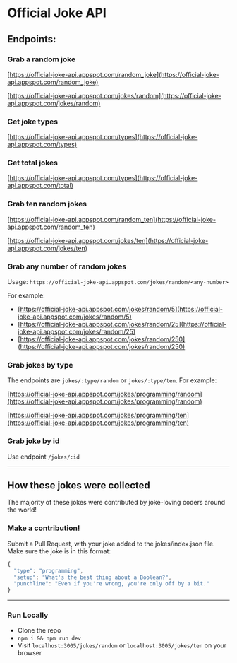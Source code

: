 # Official Joke API

## Endpoints:

### Grab a random joke
[https://official-joke-api.appspot.com/random_joke](https://official-joke-api.appspot.com/random_joke)


[https://official-joke-api.appspot.com/jokes/random](https://official-joke-api.appspot.com/jokes/random)

### Get joke types
[https://official-joke-api.appspot.com/types](https://official-joke-api.appspot.com/types)

### Get total jokes
[https://official-joke-api.appspot.com/types](https://official-joke-api.appspot.com/total)

### Grab ten random jokes
[https://official-joke-api.appspot.com/random_ten](https://official-joke-api.appspot.com/random_ten)


[https://official-joke-api.appspot.com/jokes/ten](https://official-joke-api.appspot.com/jokes/ten)

### Grab any number of random jokes

Usage: `https://official-joke-api.appspot.com/jokes/random/<any-number>`

For example:
* [https://official-joke-api.appspot.com/jokes/random/5](https://official-joke-api.appspot.com/jokes/random/5)
* [https://official-joke-api.appspot.com/jokes/random/25](https://official-joke-api.appspot.com/jokes/random/25)
* [https://official-joke-api.appspot.com/jokes/random/250](https://official-joke-api.appspot.com/jokes/random/250)

### Grab jokes by type

The endpoints are `jokes/:type/random` or `jokes/:type/ten`. For example:

[https://official-joke-api.appspot.com/jokes/programming/random](https://official-joke-api.appspot.com/jokes/programming/random)

[https://official-joke-api.appspot.com/jokes/programming/ten](https://official-joke-api.appspot.com/jokes/programming/ten)


### Grab joke by id

Use endpoint `/jokes/:id`

***

## How these jokes were collected

The majority of these jokes were contributed by joke-loving coders around the world!

### Make a contribution!

Submit a Pull Request, with your joke added to the jokes/index.json file. Make sure the joke is in this format:

```javascript
{
  "type": "programming",
  "setup": "What's the best thing about a Boolean?",
  "punchline": "Even if you're wrong, you're only off by a bit."
}
```

***

### Run Locally
* Clone the repo
* `npm i && npm run dev`
* Visit `localhost:3005/jokes/random` or `localhost:3005/jokes/ten` on your browser

